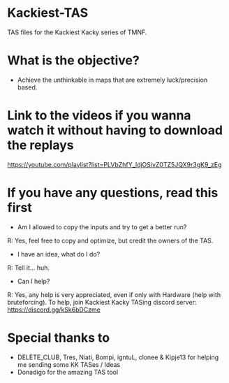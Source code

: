 # Kackiest-TAS
TAS files for the Kackiest Kacky series of TMNF.

# What is the objective?
- Achieve the unthinkable in maps that are extremely luck/precision based.

# Link to the videos if you wanna watch it without having to download the replays
https://youtube.com/playlist?list=PLVbZhfY_ldjOSivZ0TZ5JQX9r3gK9_zEg

# If you have any questions, read this first
- Am I allowed to copy the inputs and try to get a better run?

R: Yes, feel free to copy and optimize, but credit the owners of the TAS.

- I have an idea, what do I do?

R: Tell it... huh.

- Can I help?

R: Yes, any help is very appreciated, even if only with Hardware (help with bruteforcing). To help, join Kackiest Kacky TASing discord server: https://discord.gg/kSk6bDCzme

# Special thanks to

- DELETE_CLUB, Tres, Niati, Bompi, igntuL, clonee & Kipje13 for helping me sending some KK TASes / Ideas
- Donadigo for the amazing TAS tool
